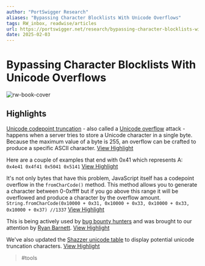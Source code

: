 ```yaml
---
author: "PortSwigger Research"
aliases: "Bypassing Character Blocklists With Unicode Overflows"
tags: RW_inbox, readwise/articles
url: https://portswigger.net/research/bypassing-character-blocklists-with-unicode-overflows
date: 2025-02-03
---
```

# Bypassing Character Blocklists With Unicode Overflows

![rw-book-cover](https://portswigger.net/cms/images/6e/d6/e5b5-twittercard-bypass-character-blocklists-with-unicode-overflows.png)

## Highlights


[Unicode codepoint truncation](https://docs.google.com/presentation/d/1jW0o1YO3FNXlXVkAziM_wSGQqRdLP2kmfoBb6mF1bGY/edit#slide=id.g2f056d28156_1_250) - also called a [Unicode overflow](https://portswigger.net/research/splitting-the-email-atom#unicode-overflows) attack - happens when a server tries to store a Unicode character in a single byte. Because the maximum value of a byte is 255, an overflow can be crafted to produce a specific ASCII character.
[View Highlight](https://read.readwise.io/read/01jk64myk47rb4hpe6y32kdct7)



Here are a couple of examples that end with 0x41 which represents A:
 `0x4e41 0x4f41 0x5041 0x5141`
[View Highlight](https://read.readwise.io/read/01jk64nfbwm3p17eqyfx9sh9nm)



It's not only bytes that have this problem, JavaScript itself has a codepoint overflow in the `fromCharCode()` method. This method allows you to generate a character between 0-0xffff but if you go above this range it will be overflowed and produce a character by the overflow amount.
 `String.fromCharCode(0x10000 + 0x31, 0x10000 + 0x33, 0x10000 + 0x33, 0x10000 + 0x37) //1337`
[View Highlight](https://read.readwise.io/read/01jk64qb0bempbqp6n4f7fh45m)



This is being actively used by [bug bounty hunters](https://infosecwriteups.com/6000-with-microsoft-hall-of-fame-microsoft-firewall-bypass-crlf-to-xss-microsoft-bug-bounty-8f6615c47922) and was brought to our attention by [Ryan Barnett](https://x.com/ryancbarnett).
[View Highlight](https://read.readwise.io/read/01jk64rkrr64jbkcq2msp2rena)



We've also updated the [Shazzer unicode table](https://shazzer.co.uk/unicode-table?fromTo=0x41&highlightsFromTo=) to display potential unicode truncation characters.
[View Highlight](https://read.readwise.io/read/01jk64sm547c6n1fwhmr1pfz4s)
> #tools 
